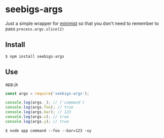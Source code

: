 # seebigs-args

Just a simple wrapper for [minimist](https://github.com/substack/minimist) so that you don't need to remember to pass `process.argv.slice(2)`

## Install
```
$ npm install seebigs-args
```

## Use
app.js
```js
const args = require('seebigs-args');

console.log(args._); // ['command']
console.log(args.foo); // true
console.log(args.bar); // 123
console.log(args.x); // true
console.log(args.y); // true
```

```
$ node app command --foo --bar=123 -xy
```
